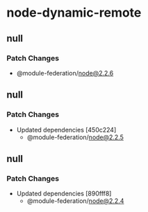 # node-dynamic-remote

## null

### Patch Changes

- @module-federation/node@2.2.6

## null

### Patch Changes

- Updated dependencies [450c224]
  - @module-federation/node@2.2.5

## null

### Patch Changes

- Updated dependencies [890fff8]
  - @module-federation/node@2.2.4

